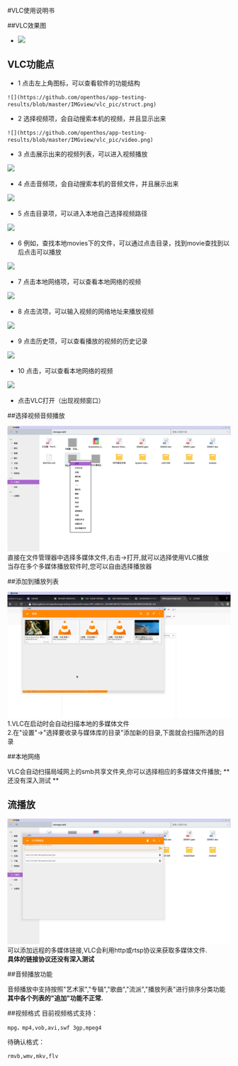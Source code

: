 #VLC使用说明书

##VLC效果图
- ![](https://github.com/openthos/app-testing-results/blob/master/IMGview/vlc_pic/video.png)

## VLC功能点

   - 1 点击左上角图标，可以查看软件的功能结构
   
    ![](https://github.com/openthos/app-testing-results/blob/master/IMGview/vlc_pic/struct.png)
        
   - 2 选择视频项，会自动搜索本机的视频，并且显示出来
   
    ![](https://github.com/openthos/app-testing-results/blob/master/IMGview/vlc_pic/video.png)

   - 3 点击展示出来的视频列表，可以进入视频播放
   
   ![](https://github.com/openthos/app-testing-results/blob/master/IMGview/vlc_pic/video_play.png)

   - 4 点击音频项，会自动搜索本机的音频文件，并且展示出来
   
   ![](https://github.com/openthos/app-testing-results/blob/master/IMGview/vlc_pic/music.png)
   
   - 5 点击目录项，可以进入本地自己选择视频路径
   
   ![](https://github.com/openthos/app-testing-results/blob/master/IMGview/vlc_pic/list.png)
   
   - 6 例如，查找本地movies下的文件，可以通过点击目录，找到movie查找到以后点击可以播放
   
   ![](https://github.com/openthos/app-testing-results/blob/master/IMGview/vlc_pic/list_video.png)
   
   - 7 点击本地网络项，可以查看本地网络的视频
   
   ![](https://github.com/openthos/app-testing-results/blob/master/IMGview/vlc_pic/net.png)
   
   - 8 点击流项，可以输入视频的网络地址来播放视频
   
   ![](https://github.com/openthos/app-testing-results/blob/master/IMGview/vlc_pic/net_stream.png)
   
   - 9 点击历史项，可以查看播放的视频的历史记录
   
   ![](https://github.com/openthos/app-testing-results/blob/master/IMGview/vlc_pic/history.png)
   
   - 10 点击，可以查看本地网络的视频
   
   ![](https://github.com/openthos/app-testing-results/blob/master/IMGview/vlc_pic/setting.png)
   
   
- 点击VLC打开（出现视频窗口）  

##选择视频音频播放  

![image](../IMGview/openvideo_from_FM.png)  
直接在文件管理器中选择多媒体文件,右击->打开,就可以选择使用VLC播放  
当存在多个多媒体播放软件时,您可以自由选择播放器  

##添加到播放列表

![image](../IMGview/list.png)
1.VLC在启动时会自动扫描本地的多媒体文件  
2.在"设置"->"选择要收录与媒体库的目录"添加新的目录,下面就会扫描所选的目录  

##本地网络  

VLC会自动扫描局域网上的smb共享文件夹,你可以选择相应的多媒体文件播放;
** 还没有深入测试 **

## 流播放

  ![image](../IMGview/stream-ok.png)
可以添加远程的多媒体链接,VLC会利用http或rtsp协议来获取多媒体文件.  
**具体的链接协议还没有深入测试**  

##音频播放功能  

 音频播放中支持按照"艺术家","专辑","歌曲","流派","播放列表"进行排序分类功能  
 **其中各个列表的"追加"功能不正常.**

##视频格式
目前视频格式支持：
```
mpg，mp4,vob,avi,swf 3gp,mpeg4  
```
待确认格式： 
```
rmvb,wmv,mkv,flv  
```
